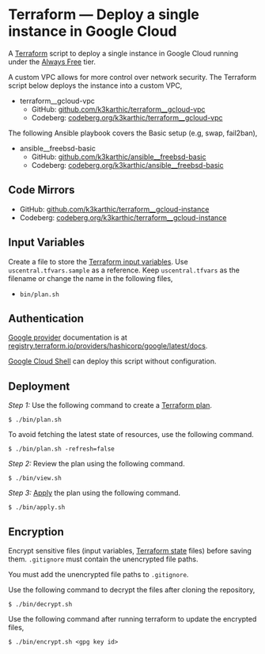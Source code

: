 # Terraform — Deploy a single instance in Google Cloud

A [Terraform](https://www.terraform.io/) script to deploy a single instance in Google Cloud running under the [Always Free](https://cloud.google.com/free) tier.

A custom VPC allows for more control over network security. The Terraform script below deploys the instance into a custom VPC,
* terraform__gcloud-vpc
    * GitHub: [github.com/k3karthic/terraform__gcloud-vpc](https://github.com/k3karthic/terraform__gcloud-vpc)
    * Codeberg: [codeberg.org/k3karthic/terraform__gcloud-vpc](https://codeberg.org/k3karthic/terraform__gcloud-vpc)

The following Ansible playbook covers the Basic setup (e.g, swap, fail2ban),
* ansible__freebsd-basic
    * GitHub: [github.com/k3karthic/ansible__freebsd-basic](https://github.com/k3karthic/ansible__freebsd-basic)
    * Codeberg: [codeberg.org/k3karthic/ansible__freebsd-basic](https://codeberg.org/k3karthic/ansible__freebsd-basic)

## Code Mirrors

* GitHub: [github.com/k3karthic/terraform__gcloud-instance](https://github.com/k3karthic/terraform__gcloud-instance/)
* Codeberg: [codeberg.org/k3karthic/terraform__gcloud-instance](https://codeberg.org/k3karthic/terraform__gcloud-instance/)

## Input Variables

Create a file to store the [Terraform input variables](https://www.terraform.io/docs/language/values/variables.html). Use `uscentral.tfvars.sample` as a reference. Keep `uscentral.tfvars` as the filename or change the name in the following files,
* `bin/plan.sh`

## Authentication

[Google provider](https://registry.terraform.io/providers/hashicorp/google/latest/docs) documentation is at [registry.terraform.io/providers/hashicorp/google/latest/docs](https://registry.terraform.io/providers/hashicorp/google/latest/docs).

[Google Cloud Shell](https://cloud.google.com/shell/) can deploy this script without configuration.

## Deployment

*Step 1:* Use the following command to create a [Terraform plan](https://www.terraform.io/docs/cli/run/index.html#planning).
```
$ ./bin/plan.sh
```

To avoid fetching the latest state of resources, use the following command.
```
$ ./bin/plan.sh -refresh=false
```

*Step 2:* Review the plan using the following command.
```
$ ./bin/view.sh
```

*Step 3:* [Apply](https://www.terraform.io/docs/cli/run/index.html#applying) the plan using the following command.
```
$ ./bin/apply.sh
```

## Encryption

Encrypt sensitive files (input variables, [Terraform state](https://www.terraform.io/docs/language/state/index.html) files) before saving them. `.gitignore` must contain the unencrypted file paths.

You must add the unencrypted file paths to `.gitignore`.

Use the following command to decrypt the files after cloning the repository,

```
$ ./bin/decrypt.sh
```

Use the following command after running terraform to update the encrypted files,

```
$ ./bin/encrypt.sh <gpg key id>
```
